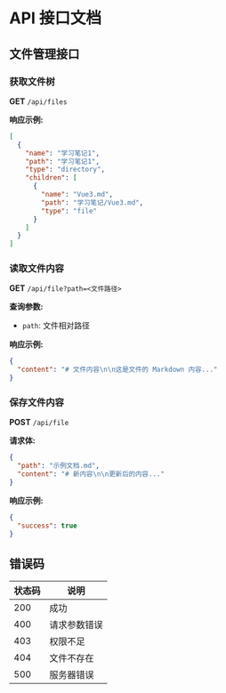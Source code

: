 # API 接口文档

## 文件管理接口

### 获取文件树

**GET** `/api/files`

**响应示例:**

```json
[
  {
    "name": "学习笔记1",
    "path": "学习笔记1",
    "type": "directory",
    "children": [
      {
        "name": "Vue3.md",
        "path": "学习笔记/Vue3.md",
        "type": "file"
      }
    ]
  }
]
```

### 读取文件内容

**GET** `/api/file?path=<文件路径>`

**查询参数:**
- `path`: 文件相对路径

**响应示例:**

```json
{
  "content": "# 文件内容\n\n这是文件的 Markdown 内容..."
}
```

### 保存文件内容

**POST** `/api/file`

**请求体:**

```json
{
  "path": "示例文档.md",
  "content": "# 新内容\n\n更新后的内容..."
}
```

**响应示例:**

```json
{
  "success": true
}
```

## 错误码

| 状态码 | 说明 |
|--------|------|
| 200 | 成功 |
| 400 | 请求参数错误 |
| 403 | 权限不足 |
| 404 | 文件不存在 |
| 500 | 服务器错误 |
